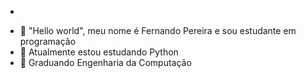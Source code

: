 - <html>
<body>
</body>

- 👋 "Hello world", meu nome é Fernando Pereira e sou estudante em programação
- 📘 Atualmente estou estudando Python
- 🎒 Graduando Engenharia da Computação
</html>
